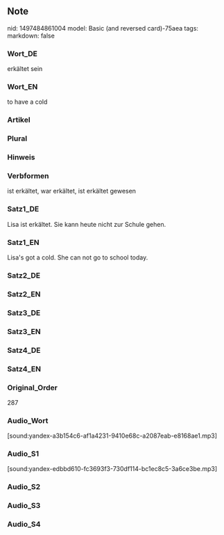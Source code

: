 ## Note
nid: 1497484861004
model: Basic (and reversed card)-75aea
tags: 
markdown: false

### Wort_DE
erkältet sein

### Wort_EN
to have a cold

### Artikel


### Plural


### Hinweis


### Verbformen
ist erkältet, war erkältet, ist erkältet gewesen

### Satz1_DE
Lisa ist erkältet. Sie kann heute nicht zur Schule gehen.

### Satz1_EN
Lisa's got a cold. She can not go to school today.

### Satz2_DE


### Satz2_EN


### Satz3_DE


### Satz3_EN


### Satz4_DE


### Satz4_EN


### Original_Order
287

### Audio_Wort
[sound:yandex-a3b154c6-af1a4231-9410e68c-a2087eab-e8168ae1.mp3]

### Audio_S1
[sound:yandex-edbbd610-fc3693f3-730df114-bc1ec8c5-3a6ce3be.mp3]

### Audio_S2


### Audio_S3


### Audio_S4

